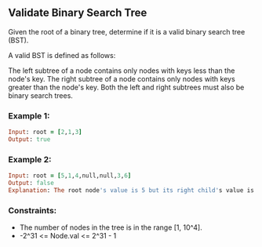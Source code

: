 ## Validate Binary Search Tree

Given the root of a binary tree, determine if it is a valid binary search tree (BST).

A valid BST is defined as follows:

The left subtree of a node contains only nodes with keys less than the node's key.
The right subtree of a node contains only nodes with keys greater than the node's key.
Both the left and right subtrees must also be binary search trees.

### Example 1:
```ruby
Input: root = [2,1,3]
Output: true
```
### Example 2:
```ruby
Input: root = [5,1,4,null,null,3,6]
Output: false
Explanation: The root node's value is 5 but its right child's value is 4.
```
### Constraints:

- The number of nodes in the tree is in the range [1, 10^4].
- -2^31 <= Node.val <= 2^31 - 1

